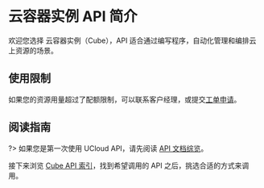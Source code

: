 



# 云容器实例 API 简介

欢迎您选择 云容器实例（Cube），API 适合通过编写程序，自动化管理和编排云上资源的场景。

## 使用限制

如果您的资源用量超过了配额限制，可以联系客户经理，或提交[工单申请](https://accountv2.ucloud.cn/work_ticket)。

## 阅读指南

?> 如果您是第一次使用 UCloud API，请先阅读 [API 文档综览](/api/summary/)。

接下来浏览 [Cube API 索引](api/cube-api/index.md)，找到希望调用的 API 之后，挑选合适的方式来调用。





